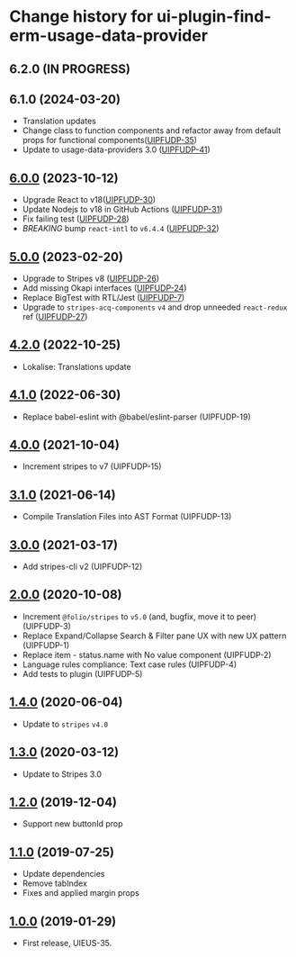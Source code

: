 # Change history for ui-plugin-find-erm-usage-data-provider

## 6.2.0 (IN PROGRESS)

## 6.1.0 (2024-03-20)
* Translation updates
* Change class to function components and refactor away from default props for functional components([UIPFUDP-35](https://folio-org.atlassian.net/browse/UIPFUDP-35))
* Update to usage-data-providers 3.0 ([UIPFUDP-41](https://folio-org.atlassian.net/browse/UIPFUDP-41))

## [6.0.0](https://github.com/folio-org/ui-plugin-find-erm-usage-data-provider/tree/v6.0.0) (2023-10-12)
* Upgrade React to v18([UIPFUDP-30](https://issues.folio.org/browse/UIPFUDP-30))
* Update Nodejs to v18 in GitHub Actions ([UIPFUDP-31](https://issues.folio.org/browse/UIPFUDP-31))
* Fix failing test ([UIPFUDP-28](https://issues.folio.org/browse/UIPFUDP-28))
* *BREAKING* bump `react-intl` to `v6.4.4` ([UIPFUDP-32](https://issues.folio.org/browse/UIPFUDP-32))

## [5.0.0](https://github.com/folio-org/ui-plugin-find-erm-usage-data-provider/tree/v5.0.0) (2023-02-20)
* Upgrade to Stripes v8 ([UIPFUDP-26](https://issues.folio.org/browse/UIPFUDP-26))
* Add missing Okapi interfaces ([UIPFUDP-24](https://issues.folio.org/browse/UIPFUDP-24))
* Replace BigTest with RTL/Jest ([UIPFUDP-7](https://issues.folio.org/browse/UIPFUDP-7))
* Upgrade to `stripes-acq-components` `v4` and drop unneeded `react-redux` ref ([UIPFUDP-27](https://issues.folio.org/browse/UIPFUDP-27))

## [4.2.0](https://github.com/folio-org/ui-plugin-find-erm-usage-data-provider/tree/v4.2.0) (2022-10-25)
* Lokalise: Translations update

## [4.1.0](https://github.com/folio-org/ui-plugin-find-erm-usage-data-provider/tree/v4.1.0) (2022-06-30)
* Replace babel-eslint with @babel/eslint-parser (UIPFUDP-19)

## [4.0.0](https://github.com/folio-org/ui-plugin-find-erm-usage-data-provider/tree/v4.0.0) (2021-10-04)
* Increment stripes to v7 (UIPFUDP-15)

## [3.1.0](https://github.com/folio-org/ui-plugin-find-erm-usage-data-provider/tree/v3.1.0) (2021-06-14)
* Compile Translation Files into AST Format (UIPFUDP-13)

## [3.0.0](https://github.com/folio-org/ui-plugin-find-erm-usage-data-provider/tree/v3.0.0) (2021-03-17)
* Add stripes-cli v2 (UIPFUDP-12)

## [2.0.0](https://github.com/folio-org/ui-plugin-find-erm-usage-data-provider/tree/v2.0.0) (2020-10-08)
* Increment `@folio/stripes` to `v5.0` (and, bugfix, move it to peer) (UIPFUDP-3)
* Replace Expand/Collapse Search & Filter pane UX with new UX pattern (UIPFUDP-1)
* Replace item - status.name with No value component (UIPFUDP-2)
* Language rules compliance: Text case rules (UIPFUDP-4)
* Add tests to plugin (UIPFUDP-5)

## [1.4.0](https://github.com/folio-org/ui-plugin-find-erm-usage-data-provider/tree/v1.4.0) (2020-06-04)
* Update to `stripes` `v4.0`

## [1.3.0](https://github.com/folio-org/ui-plugin-find-erm-usage-data-provider/tree/v1.3.0) (2020-03-12)
* Update to Stripes 3.0

## [1.2.0](https://github.com/folio-org/ui-plugin-find-erm-usage-data-provider/tree/v1.2.0) (2019-12-04)
* Support new buttonId prop

## [1.1.0](https://github.com/folio-org/ui-plugin-find-erm-usage-data-provider/tree/v1.1.0) (2019-07-25)
* Update dependencies
* Remove tabIndex
* Fixes and applied margin props

## [1.0.0](https://github.com/folio-org/ui-plugin-find-erm-usage-data-provider/tree/v1.0.0) (2019-01-29)

* First release, UIEUS-35.
